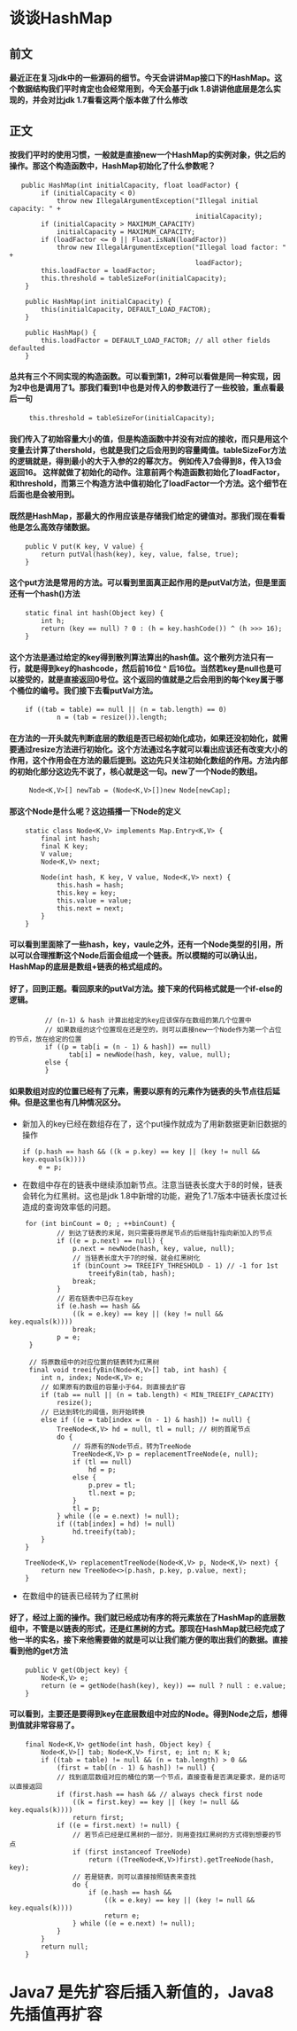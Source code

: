 # 谈谈HashMap
## 前文
#### 最近正在复习jdk中的一些源码的细节。今天会讲讲Map接口下的HashMap。这个数据结构我们平时肯定也会经常用到，今天会基于jdk 1.8讲讲他底层是怎么实现的，并会对比jdk 1.7看看这两个版本做了什么修改
## 正文
#### 按我们平时的使用习惯，一般就是直接new一个HashMap的实例对象，供之后的操作。那这个构造函数中，HashMap初始化了什么参数呢？
```
   public HashMap(int initialCapacity, float loadFactor) {
        if (initialCapacity < 0)
            throw new IllegalArgumentException("Illegal initial capacity: " +
                                               initialCapacity);
        if (initialCapacity > MAXIMUM_CAPACITY)
            initialCapacity = MAXIMUM_CAPACITY;
        if (loadFactor <= 0 || Float.isNaN(loadFactor))
            throw new IllegalArgumentException("Illegal load factor: " +
                                               loadFactor);
        this.loadFactor = loadFactor;
        this.threshold = tableSizeFor(initialCapacity);
    }

    public HashMap(int initialCapacity) {
        this(initialCapacity, DEFAULT_LOAD_FACTOR);
    }

    public HashMap() {
        this.loadFactor = DEFAULT_LOAD_FACTOR; // all other fields defaulted
    }
```
#### 总共有三个不同实现的构造函数。可以看到第1，2种可以看做是同一种实现，因为2中也是调用了1。那我们看到1中也是对传入的参数进行了一些校验，重点看最后一句
```
     this.threshold = tableSizeFor(initialCapacity);
```
#### 我们传入了初始容量大小的值，但是构造函数中并没有对应的接收，而只是用这个变量去计算了thershold，也就是我们之后会用到的容量阈值。tableSizeFor方法的逻辑就是，得到最小的大于入参的2的幂次方。 例如传入7会得到8，传入13会返回16。 这样就做了初始化的动作。注意前两个构造函数初始化了loadFactor，和threshold，而第三个构造方法中值初始化了loadFactor一个方法。这个细节在后面也是会被用到。
#### 既然是HashMap，那最大的作用应该是存储我们给定的键值对。那我们现在看看他是怎么高效存储数据。
```
    public V put(K key, V value) {
        return putVal(hash(key), key, value, false, true);
    }
```
#### 这个put方法是常用的方法。可以看到里面真正起作用的是putVal方法，但是里面还有一个hash()方法
```
    static final int hash(Object key) {
        int h;
        return (key == null) ? 0 : (h = key.hashCode()) ^ (h >>> 16);
    }
```
#### 这个方法是通过给定的key得到散列算法算出的hash值。这个散列方法只有一行，就是得到key的hashcode，然后前16位 ^ 后16位。当然若key是null也是可以接受的，就是直接返回0号位。这个返回的值就是之后会用到的每个key属于哪个桶位的编号。我们接下去看putVal方法。
```
	if ((tab = table) == null || (n = tab.length) == 0)
            n = (tab = resize()).length;
```
#### 在方法的一开头就先判断底层的数组是否已经初始化成功，如果还没初始化，就需要通过resize方法进行初始化。这个方法通过名字就可以看出应该还有改变大小的作用，这个作用会在方法的最后提到。这边先只关注初始化数组的作用。方法内部的初始化部分这边先不说了，核心就是这一句。new了一个Node的数组。
```
     Node<K,V>[] newTab = (Node<K,V>[])new Node[newCap];
```
#### 那这个Node是什么呢？这边插播一下Node的定义
```
    static class Node<K,V> implements Map.Entry<K,V> {
        final int hash;
        final K key;
        V value;
        Node<K,V> next;

        Node(int hash, K key, V value, Node<K,V> next) {
            this.hash = hash;
            this.key = key;
            this.value = value;
            this.next = next;
        }
    }    
```
#### 可以看到里面除了一些hash，key，vaule之外，还有一个Node类型的引用，所以可以合理推断这个Node后面会组成一个链表。所以模糊的可以确认出，HashMap的底层是数组+链表的格式组成的。
#### 好了，回到正题。看回原来的putVal方法。接下来的代码格式就是一个if-else的逻辑。
```
		 // (n-1) & hash 计算出给定的key应该保存在数组的第几个位置中
		 // 如果数组的这个位置现在还是空的，则可以直接new一个Node作为第一个占位的节点，放在给定的位置
	     if ((p = tab[i = (n - 1) & hash]) == null)
 	           tab[i] = newNode(hash, key, value, null);
         else {
         }
```
#### 如果数组对应的位置已经有了元素，需要以原有的元素作为链表的头节点往后延伸。但是这里也有几种情况区分。
- 新加入的key已经在数组存在了，这个put操作就成为了用新数据更新旧数据的操作

	```
	if (p.hash == hash && ((k = p.key) == key || (key != null && key.equals(k))))
        e = p;
	```
- 在数组中存在的链表中继续添加新节点。注意当链表长度大于8的时候，链表会转化为红黑树。这也是jdk 1.8中新增的功能，避免了1.7版本中链表长度过长造成的查询效率低的问题。

```
	for (int binCount = 0; ; ++binCount) {
			// 到达了链表的末尾，则只需要将原尾节点的后继指针指向新加入的节点
            if ((e = p.next) == null) {
                p.next = newNode(hash, key, value, null);
                // 当链表长度大于7的时候，就会红黑树化
                if (binCount >= TREEIFY_THRESHOLD - 1) // -1 for 1st
                    treeifyBin(tab, hash);
                break;
            }
            // 若在链表中已存在key
            if (e.hash == hash &&
                ((k = e.key) == key || (key != null && key.equals(k))))
                break;
            p = e;
     }
     
     // 将原数组中的对应位置的链表转为红黑树
     final void treeifyBin(Node<K,V>[] tab, int hash) {
        int n, index; Node<K,V> e;
        // 如果原有的数组的容量小于64，则直接去扩容
        if (tab == null || (n = tab.length) < MIN_TREEIFY_CAPACITY)
            resize();
        // 已达到转化的阈值，则开始转换
        else if ((e = tab[index = (n - 1) & hash]) != null) {
            TreeNode<K,V> hd = null, tl = null; // 树的首尾节点
            do {
            	// 将原有的Node节点，转为TreeNode
                TreeNode<K,V> p = replacementTreeNode(e, null);
                if (tl == null)
                    hd = p;
                else {
                    p.prev = tl;
                    tl.next = p;
                }
                tl = p;
            } while ((e = e.next) != null);
            if ((tab[index] = hd) != null)
                hd.treeify(tab);
        }
    }
    
    TreeNode<K,V> replacementTreeNode(Node<K,V> p, Node<K,V> next) {
        return new TreeNode<>(p.hash, p.key, p.value, next);
    }
```
	
- 在数组中的链表已经转为了红黑树

#### 好了，经过上面的操作。我们就已经成功有序的将元素放在了HashMap的底层数组中，不管是以链表的形式，还是红黑树的方式。那现在HashMap就已经完成了他一半的实名，接下来他需要做的就是可以让我们能方便的取出我们的数据。直接看到他的get方法
```
    public V get(Object key) {
        Node<K,V> e;
        return (e = getNode(hash(key), key)) == null ? null : e.value;
    }
```
#### 可以看到，主要还是要得到key在底层数组中对应的Node。得到Node之后，想得到值就非常容易了。
```
    final Node<K,V> getNode(int hash, Object key) {
        Node<K,V>[] tab; Node<K,V> first, e; int n; K k;
        if ((tab = table) != null && (n = tab.length) > 0 &&
            (first = tab[(n - 1) & hash]) != null) {
            // 找到底层数组对应的桶位的第一个节点，直接查看是否满足要求，是的话可以直接返回
            if (first.hash == hash && // always check first node
                ((k = first.key) == key || (key != null && key.equals(k))))
                return first;
            if ((e = first.next) != null) {
            	// 若节点已经是红黑树的一部分，则用查找红黑树的方式得到想要的节点
                if (first instanceof TreeNode)
                    return ((TreeNode<K,V>)first).getTreeNode(hash, key);
                // 若是链表，则可以直接按照链表来查找
                do {
                    if (e.hash == hash &&
                        ((k = e.key) == key || (key != null && key.equals(k))))
                        return e;
                } while ((e = e.next) != null);
            }
        }
        return null;
    }
```

# Java7 是先扩容后插入新值的，Java8 先插值再扩容